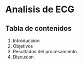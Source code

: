 # Analisis de ECG
## Tabla de contenidos
1. Introduccion
2. Objetivos
3. Resultados del procesamiento
3. Discusion

